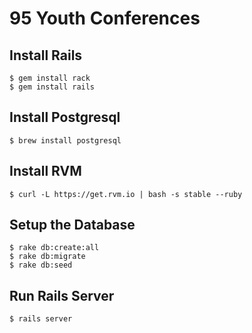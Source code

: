95 Youth Conferences
=========

## Install Rails

    $ gem install rack
    $ gem install rails

## Install Postgresql

    $ brew install postgresql

## Install RVM

    $ curl -L https://get.rvm.io | bash -s stable --ruby
    
## Setup the Database
    
    $ rake db:create:all
    $ rake db:migrate
    $ rake db:seed
    
## Run Rails Server

    $ rails server

